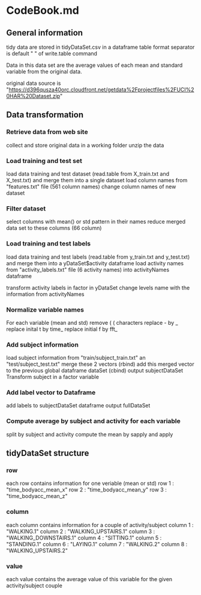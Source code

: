 # CodeBook.md

## General information
tidy data are stored in tidyDataSet.csv in a dataframe table format
separator is default " " of write.table command

Data in this data set are the average values of each mean and standard variable from the original data.

original data source is "https://d396qusza40orc.cloudfront.net/getdata%2Fprojectfiles%2FUCI%20HAR%20Dataset.zip"

## Data transformation

### Retrieve data from web site
collect and store original data in a working folder
unzip the data

### Load training and test set
load data training and test dataset (read.table from X_train.txt and X_test.txt) and merge them into a single dataset
load column names from "features.txt" file (561 column names)
change column names of new dataset

### Filter dataset
select columns with mean() or std pattern in their names
reduce merged data set to these columns (66 column)

### Load training and test labels
load data training and test labels (read.table from y_train.txt and y_test.txt) and merge them into a yDataSet$activity dataframe
load activity names from "activity_labels.txt" file (6 activity names) into activityNames dataframe

transform activity labels  in factor in yDataSet
change levels name with the information from activityNames

### Normalize variable names
For each variable (mean and std)
  remove ( (  characters
  replace - by _
  replace inital t by time_
  replace initial f by fft_

### Add subject information
load subject information from "train/subject_train.txt" an "test/subject_test.txt"
merge these 2 vectors (rbind)
add this merged vector to the previous global dataframe dataSet (cbind)
output subjectDataSet
Transform subject in a factor variable

### Add label vector to Dataframe
add labels to subjectDataSet dataframe
output fullDataSet

### Compute average by subject and activity for each variable
split by subject and activity
compute the mean by sapply and apply

## tidyDataSet structure

### row
each row contains information for one veriable (mean or std) 
row 1 : "time_bodyacc_mean_x"
row 2 : "time_bodyacc_mean_y"
row 3 : "time_bodyacc_mean_z"

### column
each column contains information for a couple of activity/subject
column 1 : "WALKING.1" 
column 2 : "WALKING_UPSTAIRS.1" 
column 3 : "WALKING_DOWNSTAIRS.1" 
column 4 : "SITTING.1" 
column 5 : "STANDING.1" 
column 6 : "LAYING.1" 
column 7 : "WALKING.2" 
column 8 : "WALKING_UPSTAIRS.2" 


### value
each value contains the average value of this variable for the given activity/subject couple
